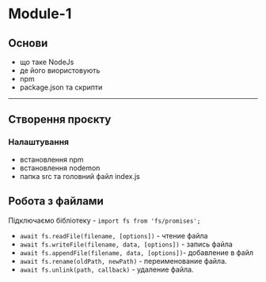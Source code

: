 # Module-1

## Основи

- що таке NodeJs
- де його виористовують
- npm
- package.json та скрипти

---

## Створення проєкту

### Налаштування

- встановлення npm
- встановлення nodemon
- папка src та головний файл index.js

## Робота з файлами

Підключаємо бібліотеку - `import fs from 'fs/promises';`

- `await fs.readFile(filename, [options])` - чтение файла
- `await fs.writeFile(filename, data, [options])` - запись файла
- `await fs.appendFile(filename, data, [options])`- добавление в файл
- `await fs.rename(oldPath, newPath)` - переименование файла.
- `await fs.unlink(path, callback)` - удаление файла.
